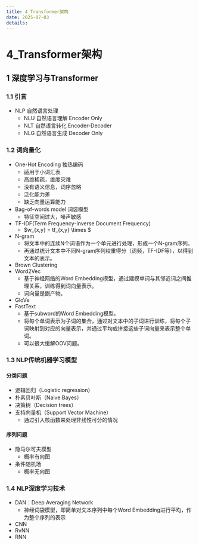 ```yaml
---
title: 4_Transformer架构
date: 2025-07-03
details: 
---
```

# 4_Transformer架构
## 1 深度学习与Transformer
### 1.1 引言
- NLP 自然语言处理
    - NLU 自然语言理解 Encoder Only
    - NLT 自然语言转化 Encoder-Decoder
    - NLG 自然语言生成 Decoder Only
### 1.2 词向量化
- One-Hot Encoding 独热编码
    - 适用于小词汇表
    - 高维稀疏，维度灾难
    - 没有语义信息，词序忽略
    - 泛化能力差
    - 缺乏向量运算能力
- Bag-of-words model 词袋模型
    - 特征空间过大，噪声敏感
- TF-IDF(Term Frequency-Inverse Document Frequency)
    - $w_{x,y} = tf_{x,y} \times $
- N-gram
    - 将文本中的连续N个词语作为一个单元进行处理，形成一个N-gram序列。
    - 再通过统计文本中不同N-gram序列权重得分（词频，TF-IDF等），以得到文本的表示。
- Brown Clustering
- Word2Vec
    - 基于神经网络的Word Embedding模型，通过建模单词与其邻近词之间推理关系，训练得到词向量表示。
    - 词向量是副产物。
- GloVe
- FastText
    - 基于subword的Word Embedding模型。
    - 将每个单词表示为子词的集合，通过对文本中的子词进行训练，将每个子词映射到对应的向量表示，并通过平均或拼接这些子词向量来表示整个单词。
    - 可以很大缓解OOV问题。
### 1.3 NLP传统机器学习模型
#### 分类问题
- 逻辑回归（Logistic regression）
- 朴素贝叶斯（Naive Bayes）
- 决策树（Decision trees）
- 支持向量机（Support Vector Machine）
    - 通过引入核函数来处理非线性可分的情况
#### 序列问题
- 隐马尔可夫模型
    - 概率有向图
- 条件随机场
    - 概率无向图
### 1.4 NLP深度学习技术
- DAN：Deep Averaging Network
    - 神经词袋模型，即简单对文本序列中每个Word Embedding进行平均，作为整个序列的表示
- CNN
- RvNN
- RNN 